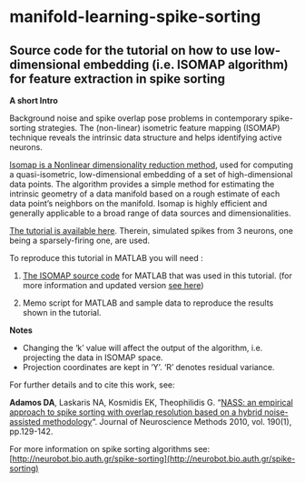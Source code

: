 # manifold-learning-spike-sorting
## Source code for the tutorial on how to use low-dimensional embedding (i.e. ISOMAP algorithm) for feature extraction in spike sorting

**A short Intro**

Background noise and spike overlap pose problems in contemporary spike-sorting strategies. The (non-linear) isometric feature mapping (ISOMAP) technique reveals the intrinsic data structure and helps identifying active neurons.

[Isomap is a Nonlinear dimensionality reduction method](https://en.wikipedia.org/wiki/Isomap), used for computing a quasi-isometric, low-dimensional embedding of a set of high-dimensional data points. The algorithm provides a simple method for estimating the intrinsic geometry of a data manifold based on a rough estimate of each data point’s neighbors on the manifold. Isomap is highly efficient and generally applicable to a broad range of data sources and dimensionalities.

[The tutorial is available here](http://neurobot.bio.auth.gr/2013/using-isomap-algorithm-for-feature-extraction-in-spike-sorting). Therein, simulated spikes from 3 neurons, one being a sparsely-firing one, are used.


To reproduce this tutorial in MATLAB you will need :

1. [The ISOMAP source code](http://neurobot.bio.auth.gr/src/IsomapR1.zip) for MATLAB that was used in this tutorial. (for more information and updated version [see here](http://isomap.stanford.edu))

2. Memo script for MATLAB and sample data to reproduce the results shown in the tutorial.


**Notes**
- Changing the ‘k’ value will affect the output of the algorithm, i.e. projecting the data in ISOMAP space. 
- Projection coordinates are kept in ‘Y’. ‘R’ denotes residual variance.

For further details and to cite this work, see:

**Adamos DA**, Laskaris NA, Kosmidis EK, Theophilidis G. “[NASS: an empirical approach to spike sorting with overlap resolution based on a hybrid noise-assisted methodology](http://dx.doi.org/10.1016/j.jneumeth.2010.04.018)“. Journal of Neuroscience Methods 2010, vol. 190(1), pp.129-142.  

For more information on spike sorting algorithms see: [http://neurobot.bio.auth.gr/spike-sorting](http://neurobot.bio.auth.gr/spike-sorting)
